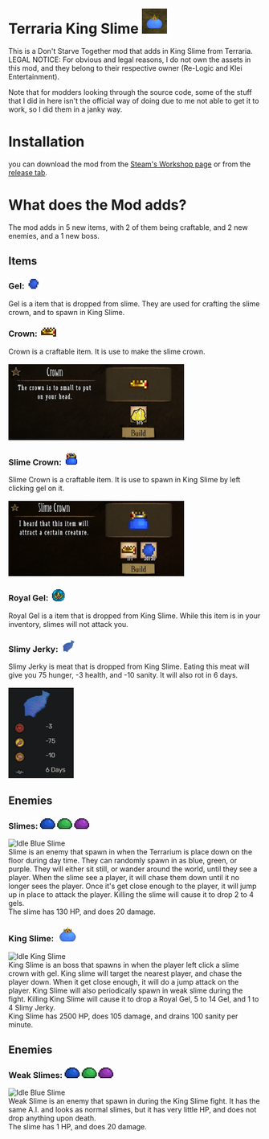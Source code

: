 # Terraria King Slime <img src="images/readme_images/other/icon.png" alt="Icon" width="50"/>

This is a Don't Starve Together mod that adds in King Slime from Terraria.
LEGAL NOTICE: For obvious and legal reasons, I do not own the assets in this mod, and they belong to their respective owner (Re-Logic and Klei Entertainment).

Note that for modders looking through the source code, some of the stuff that I did in here isn't the official way of doing due to me not able to get it to work, so I did them in a janky way.

# Installation
you can download the mod from the [Steam's Workshop page](https://www.youtube.com/watch?v=dQw4w9WgXcQ) or from the [release tab](https://www.youtube.com/watch?v=dQw4w9WgXcQ).  

# What does the Mod adds?
The mod adds in 5 new items, with 2 of them being craftable, and 2 new enemies, and a 1 new boss.
## Items
### Gel:&nbsp;&nbsp;<img src="images/readme_images/items/gel.png" alt="Gel" width="20"/>
Gel is a item that is dropped from slime. They are used for crafting the slime crown, and to spawn in King Slime.

### Crown:&nbsp;&nbsp;<img src="images/readme_images/items/crown.png" alt="Crown" width="30"/>
Crown is a craftable item. It is use to make the slime crown.
<br>
<br>
<img src="images/readme_images/crafting/crown_crafting.png" alt="Crown Crafting" width="350"/>

### Slime Crown:&nbsp;&nbsp;<img src="images/readme_images/items/slime_crown.png" alt="Slime Crown" width="23.5"/>
Slime Crown is a craftable item. It is use to spawn in King Slime by left clicking gel on it.
<br>
<br>
<img src="images/readme_images/crafting/slime_crown_crafting.png" alt="Slime Crown Crafting" width="350"/>

### Royal Gel:&nbsp;&nbsp;<img src="images/readme_images/items/royal_gel.png" alt="royal_gel" width="25"/>
Royal Gel is a item that is dropped from King Slime. While this item is in your inventory, slimes will not attack you.

### Slimy Jerky:&nbsp;&nbsp;<img src="images/readme_images/items/slimy_jerky.png" alt="slimy_jerky" width="25"/>
Slimy Jerky is meat that is dropped from King Slime. Eating this meat will give you 75 hunger, -3 health, and -10 sanity. It will also rot in 6 days.
<br>
<br>
<img src="images\readme_images\other\slimy_jerky_stats.png" alt="Slimy Jerky Stats" width="130"/>


## Enemies
### Slimes: <img src="images\readme_images\mobs\blue_slime_0.png" alt="Blue Slime" width="30"/> <img src="images\readme_images\mobs\green_slime_0.png" alt="Green Slime" width="30"/> <img src="images\readme_images\mobs\purple_slime_0.png" alt="Purple Slime" width="30"/>
<img src="images\readme_images\other\slime.gif" alt="Idle Blue Slime" width="200"/>
<br>
Slime is an enemy that spawn in when the Terrarium is place down on the floor during day time. They can randomly spawn in as blue, green, or purple. They will either sit still, or wander around the world, until they see a player. When the slime see a player, it will chase them down until it no longer sees the player. Once it's get close enough to the player, it will jump up in place to attack the player. Killing the slime will cause it to drop 2 to 4 gels.
<br>
The slime has 130 HP, and does 20 damage.

### King Slime: &nbsp;&nbsp;<img src="images/readme_images/mobs/King_Slime_0.png" alt="King Slime" width="32"/>
<img src="images\readme_images\other\king_slime.gif" alt="Idle King Slime" width="200"/>
<br>
King Slime is an boss that spawns in when the player left click a slime crown with gel. King slime will target the nearest player, and chase the player down. When it get close enough, it will do a jump attack on the player. King Slime will also periodically spawn in weak slime during the fight. Killing King Slime will cause it to drop a Royal Gel, 5 to 14 Gel, and 1 to 4 Slimy Jerky.
<br>
King Slime has 2500 HP, does 105 damage, and drains 100 sanity per minute.

## Enemies
### Weak Slimes: <img src="images\readme_images\mobs\blue_slime_0.png" alt="Blue Slime" width="30"/> <img src="images\readme_images\mobs\green_slime_0.png" alt="Green Slime" width="30"/> <img src="images\readme_images\mobs\purple_slime_0.png" alt="Purple Slime" width="30"/>
<img src="images\readme_images\other\slime.gif" alt="Idle Blue Slime" width="200"/>
<br>
Weak Slime is an enemy that spawn in during the King Slime fight. It has the same A.I. and looks as normal slimes, but it has very little HP, and does not drop anything upon death.
<br>
The slime has 1 HP, and does 20 damage.
